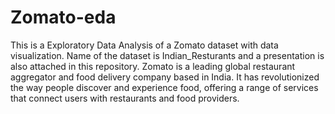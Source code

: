 # Zomato-eda
This is a Exploratory Data Analysis of a Zomato dataset with data visualization.
Name of the dataset is Indian_Resturants and a presentation is also attached in this repository.
Zomato is a leading global restaurant aggregator and food delivery company based in India. It has revolutionized the way people discover and experience food, offering a range of services that connect users with restaurants and food providers.

